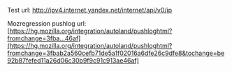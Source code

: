 Test url: http://ipv4.internet.yandex.net/internet/api/v0/ip

Mozregression pushlog url: [https://hg.mozilla.org/integration/autoland/pushloghtml?fromchange=3fba...46af](https://hg.mozilla.org/integration/autoland/pushloghtml?fromchange=3fbab2a560cefb71de5a1f02016a6dfe26c9dfe8&tochange=be92b87fefed11a26d06c30b9f9c91c913ae46af)
